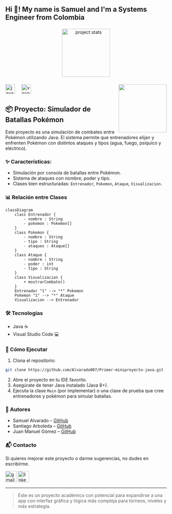
<h2 align="left">Hi 👋! My name is Samuel and I'm a Systems Engineer from Colombia</h2>

###

<div align="center">
  <img src="https://github-readme-stats.vercel.app/api/pin/?username=Alvarado007&repo=Primer-miniproyecto-java&theme=dracula" height="150" alt="project stats" />
</div>

###

<img align="right" height="150" src="https://i.gifer.com/origin/7d/7dab25c7b14a249bbc4790176883d1c5_w200.gif?cid=6c09b952llhupk66joic0ml8gbch148n2dfdqsvzj7z7f0em&ep=v1_gifs_search&rid=200w.gif&ct=g"  />

###

<div align="left">
  <img src="https://cdn.jsdelivr.net/gh/devicons/devicon/icons/java/java-original.svg" height="30" alt="java logo" />
  <img width="12" />
  <img src="https://skillicons.dev/icons?i=vscode" height="30" alt="vscode logo" />
</div>

###

## 📦 Proyecto: Simulador de Batallas Pokémon
Este proyecto es una simulación de combates entre Pokémon utilizando Java. El sistema permite que entrenadores elijan y enfrenten Pokémon con distintos ataques y tipos (agua, fuego, psíquico y eléctrico).

### ✨ Características:
- Simulación por consola de batallas entre Pokémon.
- Sistema de ataques con nombre, poder y tipo.
- Clases bien estructuradas: `Entrenador`, `Pokemon`, `Ataque`, `Visualizacion`.

### 📊 Relación entre Clases
```mermaid
classDiagram
    class Entrenador {
        - nombre : String
        - pokemon : Pokemon[]
    }
    class Pokemon {
        - nombre : String
        - tipo : String
        - ataques : Ataque[]
    }
    class Ataque {
        - nombre : String
        - poder : int
        - tipo : String
    }
    class Visualizacion {
        + mostrarCombate()
    }
    Entrenador "1" --> "*" Pokemon
    Pokemon "1" --> "*" Ataque
    Visualizacion --> Entrenador
```

### 🛠️ Tecnologías
- Java ☕
- Visual Studio Code 💻

### 🚀 Cómo Ejecutar
1. Clona el repositorio:
```bash
git clone https://github.com/Alvarado007/Primer-miniproyecto-java.git
```
2. Abre el proyecto en tu IDE favorito.
3. Asegúrate de tener Java instalado (Java 8+).
4. Ejecuta la clase `Main` (por implementar) o una clase de prueba que cree entrenadores y pokémon para simular batallas.

### 👥 Autores
- Samuel Alvarado – [GitHub](https://github.com/Alvarado007)
- Santiago Arboleda – [GitHub](https://github.com/SantiagoA0408)
- Juan Manuel Gómez – [GitHub](https://github.com/JuanManuelG26706)

### 📬 Contacto
Si quieres mejorar este proyecto o darme sugerencias, no dudes en escribirme.

<div align="left">
  <img src="https://img.shields.io/static/v1?message=Gmail&logo=gmail&label=&color=D14836&logoColor=white&labelColor=&style=for-the-badge" height="35" alt="gmail logo"  />
  <img src="https://img.shields.io/static/v1?message=LinkedIn&logo=linkedin&label=&color=0077B5&logoColor=white&labelColor=&style=for-the-badge" height="35" alt="linkedin logo"  />
</div>

---

> Este es un proyecto académico con potencial para expandirse a una app con interfaz gráfica y lógica más compleja para torneos, niveles y más estrategia.
